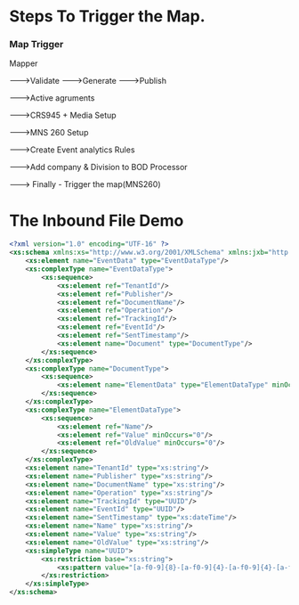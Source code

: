 # Steps To Trigger the Map.

### Map Trigger


Mapper

--->Validate
--->Generate
--->Publish

--->Active agruments

--->CRS945 + Media Setup

--->MNS 260 Setup

--->Create Event analytics Rules

--->Add company & Division to BOD Processor

---> Finally - Trigger the map(MNS260)


# The Inbound File Demo

``` xsd
<?xml version="1.0" encoding="UTF-16" ?>
<xs:schema xmlns:xs="http://www.w3.org/2001/XMLSchema" xmlns:jxb="http://java.sun.com/xml/ns/jaxb" jxb:version="2.0">
	<xs:element name="EventData" type="EventDataType"/>
	<xs:complexType name="EventDataType">
		<xs:sequence>
			<xs:element ref="TenantId"/>
			<xs:element ref="Publisher"/>
			<xs:element ref="DocumentName"/>
			<xs:element ref="Operation"/>
			<xs:element ref="TrackingId"/>
			<xs:element ref="EventId"/>
			<xs:element ref="SentTimestamp"/>
			<xs:element name="Document" type="DocumentType"/>
		</xs:sequence>
	</xs:complexType>
	<xs:complexType name="DocumentType">
		<xs:sequence>
			<xs:element name="ElementData" type="ElementDataType" minOccurs="0" maxOccurs="unbounded"/>
		</xs:sequence>
	</xs:complexType>
	<xs:complexType name="ElementDataType">
		<xs:sequence>
			<xs:element ref="Name"/>
			<xs:element ref="Value" minOccurs="0"/>
			<xs:element ref="OldValue" minOccurs="0"/>
		</xs:sequence>
	</xs:complexType>
	<xs:element name="TenantId" type="xs:string"/>
	<xs:element name="Publisher" type="xs:string"/>
	<xs:element name="DocumentName" type="xs:string"/>
	<xs:element name="Operation" type="xs:string"/>
	<xs:element name="TrackingId" type="UUID"/>
	<xs:element name="EventId" type="UUID"/>
	<xs:element name="SentTimestamp" type="xs:dateTime"/>
	<xs:element name="Name" type="xs:string"/>
	<xs:element name="Value" type="xs:string"/>
	<xs:element name="OldValue" type="xs:string"/>
	<xs:simpleType name="UUID">
		<xs:restriction base="xs:string">
			<xs:pattern value="[a-f0-9]{8}-[a-f0-9]{4}-[a-f0-9]{4}-[a-f0-9]{4}-[a-f0-9]{12}"/>
		</xs:restriction>
	</xs:simpleType>
</xs:schema>
```
